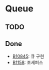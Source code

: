# Queue

## TODO

## Done
- [B10845](https://www.acmicpc.net/problem/10845): 큐 구현
- [B1158](https://www.acmicpc.net/problem/1158): 조세퍼스
